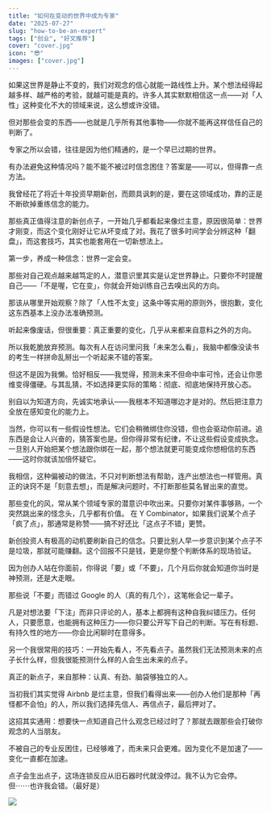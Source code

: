 ```yaml
---
title: "如何在变动的世界中成为专家"
date: "2025-07-27"
slug: "how-to-be-an-expert"
tags: ["创业", "好文推荐"]
cover: "cover.jpg"
icon: "😎"
images: ["cover.jpg"]
---
```

如果这世界是静止不变的，我们对观念的信心就能一路线性上升。某个想法经得起越多样、越严格的考验，就越可能是真的。许多人其实默默相信这一点——对「人性」这种变化不大的领域来说，这么想或许没错。



但对那些会变的东西——也就是几乎所有其他事物——你就不能再这样信任自己的判断了。



专家之所以会错，往往是因为他们精通的，是一个早已过期的世界。



有办法避免这种情况吗？能不能不被过时信念困住？答案是——可以，但得靠一点方法。



我曾经花了将近十年投资早期新创，而颇具讽刺的是，要在这领域成功，靠的正是不断砍掉重练信念的能力。



那些真正值得注意的新创点子，一开始几乎都看起来像烂主意，原因很简单：世界才刚变，而这个变化刚好让它从坏变成了对。我花了很多时间学会分辨这种「翻盘」，而这套技巧，其实也能套用在一切新想法上。



第一步，养成一种信念：世界一定会变。



那些对自己观点越来越笃定的人，潜意识里其实是认定世界静止。只要你不时提醒自己——「不是喔，它在变」，你就会开始训练自己去嗅出风的方向。



那该从哪里开始观察？除了「人性不太变」这条中等实用的原则外，很抱歉，变化这东西基本上没办法准确预测。



听起来像废话，但很重要：真正重要的变化，几乎从来都来自意料之外的方向。



所以我乾脆放弃预测。每次有人在访问里问我「未来怎么看」，我脑中都像没读书的考生一样拼命乱掰出一个听起来不错的答案。



但这不是因为我懒。恰好相反——我觉得，预测未来不但命中率可怜，还会让你思维变得僵硬。与其乱猜，不如选择更实际的策略：彻底、彻底地保持开放心态。



别自以为知道方向，先诚实地承认——我根本不知道哪边才是对的。然后把注意力全放在感知变化的能力上。



当然，你可以有一些假设性想法。它们会稍微绑住你没错，但也会驱动你前进。追东西是会让人兴奋的，猜答案也是。但你得非常有纪律，不让这些假设变成执念。
一旦别人开始把某个想法跟你绑在一起，那个想法就更可能变成你想相信的东西——这时你就该加倍怀疑它。



我相信，这种偏被动的做法，不只对判断想法有帮助，连产出想法也一样管用。真正的诀窍不是「刻意去想」，而是解决问题时，不打断那些莫名冒出来的直觉。



那些变化的风，常从某个领域专家的潜意识中吹出来。只要你对某件事够熟，一个突然跳出来的怪念头，几乎都有价值。
在 Y Combinator，如果我们说某个点子「疯了点」，那通常是称赞——搞不好还比「这点子不错」更赞。



新创投资人有极高的动机要刷新自己的信念。只要比别人早一步意识到某个点子不是垃圾，那就可能赚翻。这个回报不只是钱，更是你整个判断体系的现场验证。



因为创办人站在你面前，你得说「要」或「不要」，几个月后你就会知道你当时是神预测，还是大走眼。



那些说「不要」而错过 Google 的人（真的有几个），这笔帐会记一辈子。



凡是对想法要「下注」而非只评论的人，基本上都拥有这种自我纠错压力。任何人，只要愿意，也能拥有这种压力——你只要公开写下自己的判断。写在有标题、有持久性的地方——你会比闲聊时在意得多。



另一个我很常用的技巧：一开始先看人，不先看点子。虽然我们无法预测未来的点子长什么样，但我很能预测什么样的人会生出未来的点子。



真正的新点子，来自那种：认真、有劲、脑袋够独立的人。



当初我们其实觉得 Airbnb 是烂主意，但我们看得出来——创办人他们是那种「再怪都不会怕」的人，所以我们选择先信人、再信点子，最后押对了。



这招其实通用：想要快一点知道自己什么观念已经过时了？那就去跟那些会打破你观念的人当朋友。



不被自己的专业反困住，已经够难了，而未来只会更难。因为变化不是加速了——变化一直都在加速。



点子会生出点子，这场连锁反应从旧石器时代就没停过。我不认为它会停。
但⋯⋯也许我会错。（最好是）




![](https://prod-files-secure.s3.us-west-2.amazonaws.com/112d0858-5090-4d34-a606-b75eb8d65fd2/46476355-9cf3-4e99-9b7a-3531bc426380/1000202064.png?X-Amz-Algorithm=AWS4-HMAC-SHA256&X-Amz-Content-Sha256=UNSIGNED-PAYLOAD&X-Amz-Credential=ASIAZI2LB466T2UIGVQR%2F20250829%2Fus-west-2%2Fs3%2Faws4_request&X-Amz-Date=20250829T181801Z&X-Amz-Expires=3600&X-Amz-Security-Token=IQoJb3JpZ2luX2VjEGoaCXVzLXdlc3QtMiJHMEUCIEKODwniEVJll3glr4To76rZCV%2F7eev0E22aFSjufM5wAiEA4Gj0vOX2o83%2BVWY8khryUd%2BU9imxVGqBjFU335WWQO8qiAQIw%2F%2F%2F%2F%2F%2F%2F%2F%2F%2F%2FARAAGgw2Mzc0MjMxODM4MDUiDCcQTd5XCnmTpcAoTircA3G098lBWmnQp3aqqaF%2FA1s2WqOOoiDc2aT7zmYga0ZKkgp8aRrpFXox2u3tcXRZfh0IVPS6p7aN95lpyiryOOTMJ4URuYt4CiOWyCgKdc5mU%2F1QOqtfrcofds77Xs6xMk2MEkYENWOL4csVOZZLRXQOjUhcUOyAiyBdvapWQ8CdZNgU0pcxggeehJEhpB3mG7hYQJoMOouFS0yw9lmjd%2BULt5N4DwR6Vx6ZBCgBymPs%2FUfo83bDuViRu6hmDZGjVWN10%2BJuf3HXb8%2FHeAlPm%2Fbfqy0lzc5L6sDmGFow1mHv95WTSqPyAc%2Fo5KpXjpT6sm9Bj9Ma%2FXLMf2gHQb8jtjS8QPIhFhWykABOwyp8qqSYi9aUFS3tIuA%2FAThDWcJWd8t99C9C3SNNNYfMGQ04dIKTLCjvK0oyv1WlhqI8BQ1SrekkK9hFbm6TPnn0J6eHVfxFrn56fkgKifAPBp3CaVR4PxvjpZQjMbHBTKZyjR1IsuAcp%2FZbQTL8XeWwq%2BddNz1cLkt62GfLNJXM4ghnCGszv8kEMzIz47gCr4utLVIrw0X1F7Q%2BD4z7Lb%2FCqz2IRZEwf4%2FdVbmnJHlGVuvz1GLu1uWdtI0%2F6YemFTsxRtl9F2kZGTuqw850vmKSMOHEx8UGOqUBkRdOYXUEYeCbivdWtRja1%2FpU1Jglfmxbb%2FRr15pSVtJQtlCC6mPz6DnDSgsCEBuIM4MIHWq737dm3Mbl1I2p1BCK3sd%2Fjb6TeSw8lgTrKPOeN0%2FEDaey1QykFgjm3M%2FZPRAEoWWOZQMR4y2baWHuazl8OWA5iLvtx9uiUnGLnc229UXE8w1wP9BZHATpDJqDDxVyv4dhkV%2FZr24L0T8YKsei1T1p&X-Amz-Signature=ddf1416f0cc522bc22d76cf9393f58644dae635b020e16ff378847ae64f94a16&X-Amz-SignedHeaders=host&x-amz-checksum-mode=ENABLED&x-id=GetObject)

